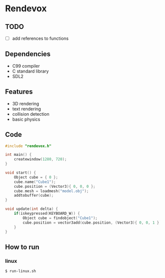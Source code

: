 # Rendevox

## TODO
- [ ] add references to functions

## Dependencies
- C99 compiler
- C standard library
- SDL2

## Features
- 3D rendering
- text rendering
- collision detection
- basic physics

## Code
```c
#include "rendevox.h"

int main() {
	createwindow(1280, 720);
}

void start() {
	Object cube = { 0 };
	cube.name("Cube1");
	cube.position = (Vector3){ 0, 0, 0 };
	cube.mesh = loadmesh("model.obj");
	addtobuffer(cube);
}

void update(int delta) {
	if(iskeypressed(KEYBOARD_W)) {
		Object cube = findobject("Cube1");
		cube.position = vector3add(cube.position, (Vector3){ 0, 0, 1 });
	}
}
```

## How to run

### linux
```
$ run-linux.sh
```
